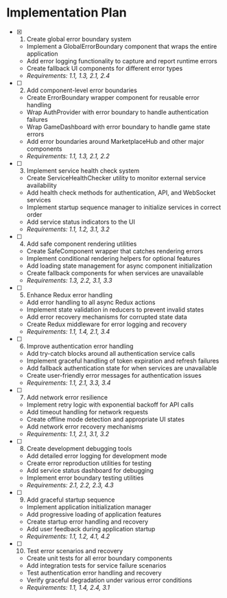 # Implementation Plan

- [x] 1. Create global error boundary system


  - Implement a GlobalErrorBoundary component that wraps the entire application
  - Add error logging functionality to capture and report runtime errors
  - Create fallback UI components for different error types
  - _Requirements: 1.1, 1.3, 2.1, 2.4_




- [ ] 2. Add component-level error boundaries
  - Create ErrorBoundary wrapper component for reusable error handling
  - Wrap AuthProvider with error boundary to handle authentication failures
  - Wrap GameDashboard with error boundary to handle game state errors
  - Add error boundaries around MarketplaceHub and other major components
  - _Requirements: 1.1, 1.3, 2.1, 2.2_

- [ ] 3. Implement service health check system
  - Create ServiceHealthChecker utility to monitor external service availability
  - Add health check methods for authentication, API, and WebSocket services
  - Implement startup sequence manager to initialize services in correct order
  - Add service status indicators to the UI
  - _Requirements: 1.1, 1.2, 3.1, 3.2_

- [ ] 4. Add safe component rendering utilities
  - Create SafeComponent wrapper that catches rendering errors
  - Implement conditional rendering helpers for optional features
  - Add loading state management for async component initialization
  - Create fallback components for when services are unavailable
  - _Requirements: 1.3, 2.2, 3.1, 3.3_

- [ ] 5. Enhance Redux error handling
  - Add error handling to all async Redux actions
  - Implement state validation in reducers to prevent invalid states
  - Add error recovery mechanisms for corrupted state data
  - Create Redux middleware for error logging and recovery
  - _Requirements: 1.1, 1.4, 2.1, 3.4_

- [ ] 6. Improve authentication error handling
  - Add try-catch blocks around all authentication service calls
  - Implement graceful handling of token expiration and refresh failures
  - Add fallback authentication state for when services are unavailable
  - Create user-friendly error messages for authentication issues
  - _Requirements: 1.1, 2.1, 3.3, 3.4_

- [ ] 7. Add network error resilience
  - Implement retry logic with exponential backoff for API calls
  - Add timeout handling for network requests
  - Create offline mode detection and appropriate UI states
  - Add network error recovery mechanisms
  - _Requirements: 1.1, 2.1, 3.1, 3.2_

- [ ] 8. Create development debugging tools
  - Add detailed error logging for development mode
  - Create error reproduction utilities for testing
  - Add service status dashboard for debugging
  - Implement error boundary testing utilities
  - _Requirements: 2.1, 2.2, 2.3, 4.3_

- [ ] 9. Add graceful startup sequence
  - Implement application initialization manager
  - Add progressive loading of application features
  - Create startup error handling and recovery
  - Add user feedback during application startup
  - _Requirements: 1.1, 1.2, 4.1, 4.2_

- [ ] 10. Test error scenarios and recovery
  - Create unit tests for all error boundary components
  - Add integration tests for service failure scenarios
  - Test authentication error handling and recovery
  - Verify graceful degradation under various error conditions
  - _Requirements: 1.1, 1.4, 2.4, 3.1_